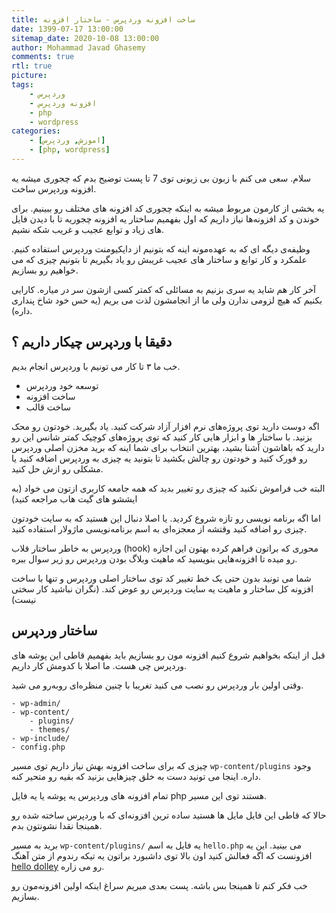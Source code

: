 ```yaml
---
title: ساخت افزونه وردپرس - ساختار افزونه
date: 1399-07-17 13:00:00
sitemap_date: 2020-10-08 13:00:00
author: Mohammad Javad Ghasemy
comments: true
rtl: true
picture:
tags:
    - وردپرس
    - افزونه وردپرس
    - php
    - wordpress
categories:
    - [اموزش, وردپرس]
    - [php, wordpress]
---
```


سلام. سعی می کنم با زبون بی زبونی توی 7 تا پست توضیح بدم که چجوری میشه یه افزونه وردپرس ساخت.

یه بخشی از کارمون مربوط میشه به اینکه چجوری کد افزونه های مختلف رو ببینیم. برای خوندن و کد افزونه‌ها نیاز داریم که اول بفهمیم ساختار یه افزونه چجوریه تا با دیدن فایل های زیاد و توابع عجیب و غریب شکه نشیم.

وظیفه‌ی دیگه ای که به عهده‌مونه اینه که بتونیم از دایکیومنت وردپرس استفاده کنیم. علمکرد و کار توابع و ساختار های عجیب غریبش رو یاد بگیریم تا بتونیم چیزی که می خواهیم رو بسازیم.

آخر کار هم شاید یه سری بزنیم به مسائلی که کمتر کسی ازشون سر در میاره. کارایی بکنیم که هیچ لزومی ندارن ولی ما از انجامشون لذت می بریم (یه حس خود شاخ پنداری داره).

## دقیقا با وردپرس چیکار داریم ؟

خب ما ۳ تا کار می تونیم با وردپرس انجام بدیم.

-   توسعه خود وردپرس
-   ساخت افزونه
-   ساخت قالب

اگه دوست دارید توی پروژه‌های نرم افزار آزاد شرکت کنید. یاد بگیرید. خودتون رو محک بزنید. با ساختار ها و ابزار هایی کار کنید که توی پروژه‌های کوچیک کمتر شانس این رو دارید که باهاشون آشنا بشید، بهترین انتخاب برای شما اینه که برید مخزن اصلی وردپرس رو فورک کنید و خودتون رو چالش بکشید تا بتونید یه چیزی به وردپرس اضافه کنید یا مشکلی رو ازش حل کنید.

البته خب فراموش نکنید که چیزی رو تغییر بدید که همه جامعه کاربری ازتون می خواد (به ایششو های گیت هاب مراجعه کنید)

اما اگه برنامه نویسی رو تازه شروع کردید. یا اصلا دنبال این هستید که به سایت خودتون چیزی رو اضافه کنید وقتشه از معجزه‌ای به اسم برنامه‌نویسی ماژولار استفاده کنید.

وردپرس به خاطر ساختار قلاب (hook) محوری که براتون فراهم کرده بهتون این اجازه رو میده تا افزونه‌هایی بنویسید که ماهیت وبلاگ بودن وردپرس رو زیر سوال ببره.

شما می تونید بدون حتی یک خط تغییر کد توی ساختار اصلی وردپرس و تنها با ساخت افزونه کل ساختار و ماهیت یه سایت وردپرس رو عوض کند. (نگران نباشید کار سختی نیست)

## ساختار وردپرس

قبل از اینکه بخواهیم شروع کنیم افزونه مون رو بسازیم باید بفهمیم قاطی این پوشه های وردپرس چی هست. ما اصلا با کدومش کار داریم.

وقتی اولین بار وردپرس رو نصب می کنید تغریبا با چنین منظره‌ای رو‌به‌رو می شید.

```
- wp-admin/
- wp-content/
    - plugins/
    - themes/
- wp-include/
- config.php
```

چیزی که برای ساخت افزونه بهش نیاز داریم توی مسیر `wp-content/plugins` وجود داره. اینجا می تونید دست به خلق چیز‌هایی بزنید که بقیه رو متحیر کنه.

تمام افزونه های وردپرس یه پوشه یا یه فایل php هستند توی این مسیر.

حالا که قاطی این فایل مایل ها هستید ساده ترین افزونه‌ای که با وردپرس ساخته شده رو همینجا نقدا نشونتون بدم.

برید به مسیر `wp-content/plugins/` یه فایل به اسم `hello.php` می بینید. این یه افزونست که اگه فعالش کنید اون بالا توی داشبورد براتون یه تیکه رندوم از متن آهنگ [hello dolley](https://www.metrolyrics.com/dolly-lyrics-the-refreshments.html) رو می زاره.

خب فکر کنم تا همینجا بس باشه. پست بعدی میریم سراغ اینکه اولین افزونه‌مون رو بسازیم.
